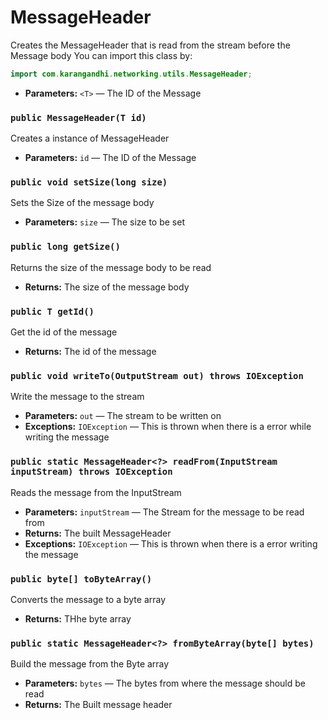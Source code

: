 # MessageHeader

Creates the MessageHeader that is read from the stream before the Message body
You can import this class by:

```java
import com.karangandhi.networking.utils.MessageHeader;
```

 * **Parameters:** `<T>` — The ID of the Message

### `public MessageHeader(T id)`

Creates a instance of MessageHeader

 * **Parameters:** `id` — The ID of the Message

### `public void setSize(long size)`

Sets the Size of the message body

 * **Parameters:** `size` — The size to be set

### `public long getSize()`

Returns the size of the message body to be read

 * **Returns:** The size of the message body

### `public T getId()`

Get the id of the message

 * **Returns:** The id of the message

### `public void writeTo(OutputStream out) throws IOException`

Write the message to the stream

 * **Parameters:** `out` — The stream to be written on
 * **Exceptions:** `IOException` — This is thrown when there is a error while writing the message

### `public static MessageHeader<?> readFrom(InputStream inputStream) throws IOException`

Reads the message from the InputStream

 * **Parameters:** `inputStream` — The Stream for the message to be read from
 * **Returns:** The built MessageHeader
 * **Exceptions:** `IOException` — This is thrown when there is a error writing the message

### `public byte[] toByteArray()`

Converts the message to a byte array

 * **Returns:** THhe byte array

### `public static MessageHeader<?> fromByteArray(byte[] bytes)`

Build the message from the Byte array

 * **Parameters:** `bytes` — The bytes from where the message should be read
 * **Returns:** The Built message header
